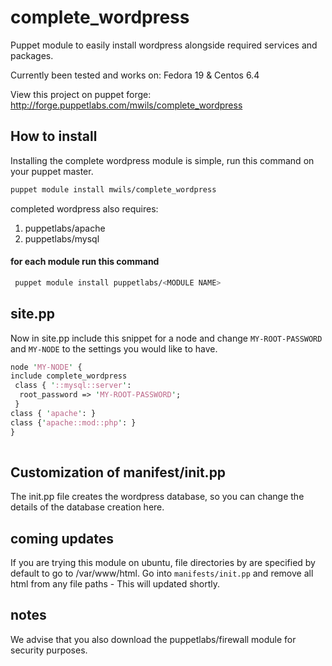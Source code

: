 complete_wordpress
==================

Puppet module to easily install wordpress alongside required services and packages.

Currently been tested and works on: Fedora 19 & Centos 6.4

View this project on puppet forge:
http://forge.puppetlabs.com/mwils/complete_wordpress

How to install
------

Installing the complete wordpress module is simple, run this command on your puppet master.

 ```bash
 puppet module install mwils/complete_wordpress 
 ```
 
 completed wordpress also requires:
 1. puppetlabs/apache
 2. puppetlabs/mysql
 

#### for each module run this command
 
```bash
 puppet module install puppetlabs/<MODULE NAME> 
 ```

site.pp
------

Now in site.pp include this snippet for a node and change ```MY-ROOT-PASSWORD``` and ```MY-NODE``` to the settings you would like to have.


 ```perl
node 'MY-NODE' {
include complete_wordpress
  class { '::mysql::server':
   root_password => 'MY-ROOT-PASSWORD';
  }
 class { 'apache': }
 class {'apache::mod::php': }
 }
  
 ```

Customization of manifest/init.pp
---------------------------------

The init.pp file creates the wordpress database, so you can change the details of the database creation here.

coming updates
--------------

If you are trying this module on ubuntu, file directories by are specified by default to go to /var/www/html. Go into ``` manifests/init.pp ``` and remove all
html from any file paths - This will updated shortly.

notes
-----

We advise that you also download the puppetlabs/firewall module for security purposes.
